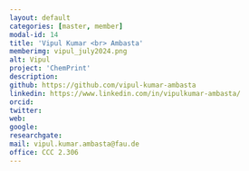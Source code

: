 ```yaml
---
layout: default
categories: [master, member]
modal-id: 14
title: 'Vipul Kumar <br> Ambasta'
memberimg: vipul_july2024.png
alt: Vipul
project: 'ChemPrint'
description: 
github: https://github.com/vipul-kumar-ambasta
linkedin: https://www.linkedin.com/in/vipulkumar-ambasta/
orcid: 
twitter: 
web:
google: 
researchgate: 
mail: vipul.kumar.ambasta@fau.de
office: CCC 2.306
---
```


